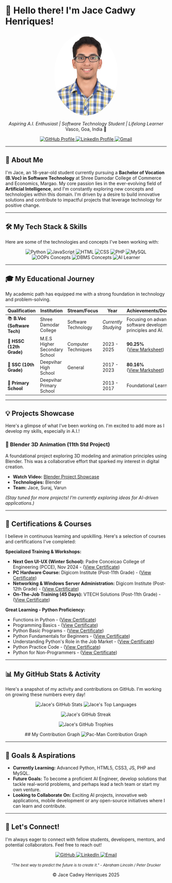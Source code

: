 # 👋 Hello there! I'm Jace Cadwy Henriques!

<p align="center">
  <a href="https://github.com/jace1395">
    <img src="https://github.com/jace1395/my-portfolio-assets/blob/main/my-portfolio-assets/Jace%20Passport%20Size.jpg" alt="Jace Henriques" width="200" style="border-radius:50%;"/>
  </a>
</p>

<p align="center">
  <em>Aspiring A.I. Enthusiast | Software Technology Student | Lifelong Learner</em>
  <br />
  Vasco, Goa, India 📍
</p>

<p align="center">
  <a href="https://github.com/jace1395" target="_blank">
    <img src="https://img.shields.io/badge/GitHub-jace1395-181717?style=for-the-badge&logo=github&logoColor=white" alt="GitHub Profile"/>
  </a>
  <a href="https://www.linkedin.com/in/jace-henriques-49ab3329b" target="_blank">
    <img src="https://img.shields.io/badge/LinkedIn-Jace_Henriques-0077B5?style=for-the-badge&logo=linkedin&logoColor=white" alt="LinkedIn Profile"/>
  </a>
  <a href="mailto:jacehenriques07@gmail.com">
    <img src="https://img.shields.io/badge/Gmail-Contact_Me-D14836?style=for-the-badge&logo=gmail&logoColor=white" alt="Gmail"/>
  </a>
</p>

---

## 🚀 About Me

I'm Jace, an 18-year-old student currently pursuing a **Bachelor of Vocation (B.Voc) in Software Technology** at Shree Damodar College of Commerce and Economics, Margao. My core passion lies in the ever-evolving field of **Artificial Intelligence**, and I'm constantly exploring new concepts and technologies within this domain. I'm driven by a desire to build innovative solutions and contribute to impactful projects that leverage technology for positive change.

---

## 🛠️ My Tech Stack & Skills

Here are some of the technologies and concepts I've been working with:

<p align="center">
  <img src="https://img.shields.io/badge/Python-3776AB?style=for-the-badge&logo=python&logoColor=white" alt="Python"/>
  <img src="https://img.shields.io/badge/JavaScript-F7DF1E?style=for-the-badge&logo=javascript&logoColor=black" alt="JavaScript"/>
  <img src="https://img.shields.io/badge/HTML5-E34F26?style=for-the-badge&logo=html5&logoColor=white" alt="HTML"/>
  <img src="https://img.shields.io/badge/CSS3-1572B6?style=for-the-badge&logo=css3&logoColor=white" alt="CSS"/>
  <img src="https://img.shields.io/badge/PHP-777BB4?style=for-the-badge&logo=php&logoColor=white" alt="PHP"/>
  <img src="https://img.shields.io/badge/MySQL-4479A1?style=for-the-badge&logo=mysql&logoColor=white" alt="MySQL"/>
  <br/> <!-- Optional: line break for better spacing on some views -->
  <img src="https://img.shields.io/badge/OOPs-Concepts-blueviolet?style=for-the-badge" alt="OOPs Concepts"/>
  <img src="https://img.shields.io/badge/DBMS-Concepts-critical?style=for-the-badge" alt="DBMS Concepts"/>
  <img src="https://img.shields.io/badge/Artificial_Intelligence-Concept_Learner-brightgreen?style=for-the-badge" alt="AI Learner"/>
</p>

---

## 🎓 My Educational Journey

My academic path has equipped me with a strong foundation in technology and problem-solving.

| Qualification             | Institution                      | Stream/Focus          | Year        | Achievements/Documents                                                                                                                            |
|---------------------------|----------------------------------|-----------------------|-------------|---------------------------------------------------------------------------------------------------------------------------------------------------|
| 📚 **B.Voc (Software Tech)** | Shree Damodar College            | Software Technology   | _Currently Studying_ | Focusing on advanced software development principles and AI.                                                                                       |
| 🚀 **HSSC (12th Grade)**    | M.E.S Higher Secondary School    | Computer Techniques   | 2023 - 2025 | **90.25%** <br/> (<a href="https://github.com/jace1395/my-portfolio-assets/blob/main/my-portfolio-assets/12th%20Marksheet.pdf" target="_blank">View Marksheet</a>) |
| 🌟 **SSC (10th Grade)**     | Deepvihar High School            | General               | 2017 - 2023 | **80.16%** <br/> (<a href="https://github.com/jace1395/my-portfolio-assets/blob/main/my-portfolio-assets/SSC%20MARKSHEET.pdf" target="_blank">View Marksheet</a>)   |
| 🧩 **Primary School**       | Deepvihar Primary School         |                       | 2013 - 2017 | Foundational Learning                                                                                                                             |

---

## 💡 Projects Showcase

Here's a glimpse of what I've been working on. I'm excited to add more as I develop my skills, especially in A.I.!

### 🎨 Blender 3D Animation (11th Std Project)
A foundational project exploring 3D modeling and animation principles using Blender. This was a collaborative effort that sparked my interest in digital creation.
*   **Watch Video:** <a href="https://youtu.be/0KfyObLlrJs" target="_blank">Blender Project Showcase</a>
*   **Technologies:** Blender
*   **Team:** Jace, Suraj, Varun

*(Stay tuned for more projects! I'm currently exploring ideas for AI-driven applications.)*

---

## 📜 Certifications & Courses

I believe in continuous learning and upskilling. Here's a selection of courses and certifications I've completed:

**Specialized Training & Workshops:**
*   **Next Gen UI-UX (Winter School):** Padre Conceicao College of Engineering (PCCE), Nov 2024 - (<a href="https://github.com/jace1395/my-portfolio-assets/blob/main/my-portfolio-assets/Next%20Gen%20UI-UX%20PCCE.pdf" target="_blank">View Certificate</a>)
*   **PC Hardware Course:** Digicom Institute (Post-11th Grade) - (<a href="https://github.com/jace1395/my-portfolio-assets/blob/main/my-portfolio-assets/Digicom%20PC%20Hardware%20Course.pdf" target="_blank">View Certificate</a>)
*   **Networking & Windows Server Administration:** Digicom Institute (Post-12th Grade) - (<a href="https://github.com/jace1395/my-portfolio-assets/blob/main/my-portfolio-assets/Digicom%20Networking%20%26%20Windows%20Server%20Administration.pdf" target="_blank">View Certificate</a>)
*   **On-The-Job Training (45 Days):** VTECH Solutions (Post-11th Grade) - (<a href="https://github.com/jace1395/my-portfolio-assets/blob/main/my-portfolio-assets/VTECH%20On-The-Job%20Training.pdf" target="_blank">View Certificate</a>)

**Great Learning - Python Proficiency:**
*   Functions in Python - (<a href="https://github.com/jace1395/my-portfolio-assets/blob/main/my-portfolio-assets/Great%20Learning%20Course%20Certificates/Functions%20in%20Python.pdf" target="_blank">View Certificate</a>)
*   Programming Basics - (<a href="https://github.com/jace1395/my-portfolio-assets/blob/main/my-portfolio-assets/Great%20Learning%20Course%20Certificates/Programming%20Basics.pdf" target="_blank">View Certificate</a>)
*   Python Basic Programs - (<a href="https://github.com/jace1395/my-portfolio-assets/blob/main/my-portfolio-assets/Great%20Learning%20Course%20Certificates/Python%20Basic%20Programs.pdf" target="_blank">View Certificate</a>)
*   Python Fundamentals for Beginners - (<a href="https://github.com/jace1395/my-portfolio-assets/blob/main/my-portfolio-assets/Great%20Learning%20Course%20Certificates/Python%20Fundamentals%20for%20Beginners.pdf" target="_blank">View Certificate</a>)
*   Understanding Python's Role in the Job Market - (<a href="https://github.com/jace1395/my-portfolio-assets/blob/main/my-portfolio-assets/Great%20Learning%20Course%20Certificates/Python%20Jobs.pdf" target="_blank">View Certificate</a>)
*   Python Practice Code - (<a href="https://github.com/jace1395/my-portfolio-assets/blob/main/my-portfolio-assets/Great%20Learning%20Course%20Certificates/Python%20Practice%20Code.pdf" target="_blank">View Certificate</a>)
*   Python for Non-Programmers - (<a href="https://github.com/jace1395/my-portfolio-assets/blob/main/my-portfolio-assets/Great%20Learning%20Course%20Certificates/Python%20for%20Non-Programmers.pdf" target="_blank">View Certificate</a>)

---

## 📊 My GitHub Stats & Activity

Here's a snapshot of my activity and contributions on GitHub. I'm working on growing these numbers every day!

<p align="center">
  <img src="https://github-readme-stats.vercel.app/api?username=jace1395&show_icons=true&theme=radical&include_all_commits=true&count_private=true" alt="Jace's GitHub Stats"/>
  <img src="https://github-readme-stats.vercel.app/api/top-langs/?username=jace1395&layout=compact&langs_count=8&theme=radical" alt="Jace's Top Languages"/>
</p>
<p align="center">
  <img src="https://github-readme-streak-stats.herokuapp.com/?user=jace1395&theme=dark&hide_border=true" alt="Jace's GitHub Streak"/>
</p>
<p align="center">
  <img src="https://github-profile-trophy.vercel.app/?username=jace1395&theme=radical&column=7&margin-w=15&margin-h=15" alt="Jace's GitHub Trophies"/>
</p>
<p align="center">
## My Contribution Graph
<picture>
  <source media="(prefers-color-scheme: dark)" srcset="https://raw.githubusercontent.com/jace1395/jace1395/output/pacman-contribution-graph-dark.svg">
  <source media="(prefers-color-scheme: light)" srcset="https://raw.githubusercontent.com/jace1395/jace1395/output/pacman-contribution-graph-light.svg">
  <img alt="Pac-Man Contribution Graph" src="https://raw.githubusercontent.com/jace1395/jace1395/output/pacman-contribution-graph-light.svg">
</picture>
</p>

---

## 🌱 Goals & Aspirations

*   **Currently Learning:** Advanced Python, HTML5, CSS3, JS, PHP and MySQL.
*   **Future Goals:** To become a proficient AI Engineer, develop solutions that tackle real-world problems, and perhaps lead a tech team or start my own venture.
*   **Looking to Collaborate On:** Exciting AI projects, innovative web applications, mobile development or any open-source initiatives where I can learn and contribute.

---

## 🔗 Let's Connect!

I'm always eager to connect with fellow students, developers, mentors, and potential collaborators. Feel free to reach out!

<p align="center">
  <a href="https://github.com/jace1395" target="_blank">
    <img src="https://img.shields.io/badge/Follow_me_on_GitHub-100000?style=for-the-badge&logo=github&logoColor=white" alt="GitHub"/>
  </a>
  <a href="https://www.linkedin.com/in/jace-henriques-49ab3329b" target="_blank">
    <img src="https://img.shields.io/badge/Connect_on_LinkedIn-0077B5?style=for-the-badge&logo=linkedin&logoColor=white" alt="LinkedIn"/>
  </a>
  <a href="mailto:jacehenriques07@gmail.com">
    <img src="https://img.shields.io/badge/Send_Me_an_Email-D14836?style=for-the-badge&logo=gmail&logoColor=white" alt="Email"/>
  </a>
</p>

<p align="center">
  <small><em>"The best way to predict the future is to create it." - Abraham Lincoln / Peter Drucker</em></small>
</p>

<p align="center">© Jace Cadwy Henriques 2025</p>
